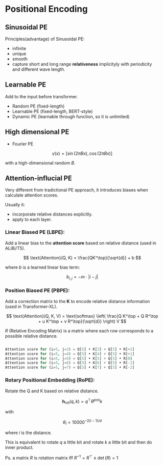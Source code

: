 # Positional Encoding

## Sinusoidal PE

Principles(advantage) of Sinusoidal PE:
- infinite
- unique
- smooth
- capture short and long range **relativeness** implicityly with periodicity and different wave length.

## Learnable PE

Add to the input before transformer.
- Random PE (fixed-length)
- Learnable PE (fixed-length, BERT-style)
- Dynamic PE (learnable through function, so it is unlimited)

## High dimensional PE
- Fourier PE 

$$
\gamma(x) = [ \sin(2\pi Bx), \cos(2\pi Bx) ]
$$

with a high-dimensional random $B$.

## Attention-influcial PE
Very different from tradictional PE approach, it introduces biases when calculate attention scores.

Usually it:
- incorporate relative distances explicitly.
- apply to each layer.


### Linear Biased PE (LBPE): 
Add a linear bias to the **attention score** based on relative distance (used in ALiBi/T5).
  
$$
\text{Attention}(Q, K) = \frac{QK^\top}{\sqrt{d}} + b
$$

where $b$ is a learned linear bias term:

$$
b_{i,j} = -m \cdot |i - j|
$$

### Position Biased PE (PBPE): 
Add a correction matrix to the **K** to encode relative distance information (used in Transformer-XL).

$$
\text{Attention}(Q, K, V) = \text{softmax} \left( \frac{Q K^\top + Q R^\top + u K^\top + v R^\top}{\sqrt{d}} \right) V
$$

$R$ (Relative Encoding Matrix) is a matrix where each row corresponds to a possible relative distance. 

```python

Attention score for (i=5, j=3) = Q[5] • K[3] + Q[5] • R[+2]
Attention score for (i=5, j=4) = Q[5] • K[4] + Q[5] • R[+1]  
Attention score for (i=5, j=5) = Q[5] • K[5] + Q[5] • R[0]
Attention score for (i=5, j=6) = Q[5] • K[6] + Q[5] • R[-1]
Attention score for (i=5, j=7) = Q[5] • K[7] + Q[5] • R[-2]

```


### Rotary Positional Embedding (RoPE): 
Rotate the Q and K based on relative distance.

$$
\mathbf{h}_{\text{rot}}(q, k) = q^\top R^{pos} k
$$

with

$$
\theta_i = 10000^{-2(i-1)/d}
$$

where $i$ is the distance.

This is equivalent to rotate $q$ a little bit and rotate $k$ a little bit and then do inner product. 

Ps. a matrix $R$ is rotation matrix iff $R^{-1} = R^{\top} \wedge \det(R) = 1$